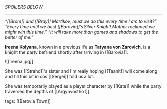 *SPOILERS BELOW*

___

 *“[[Brom]] and [[Bray]] Martikov, must we do this every time I am to visit?”*
*“Every time until we best [[Barovia]]’s Silver Knight! Mother reckoned we might win this time.”*
*“It will take more than games and shadows to get the better of me.”*


**Ireena Kolyana**, known in a previous life as **Tatyana von Zarovich**, is a knight the party befriend shortly after arriving in [[Barovia]].

![[Ireena.jpg]]

She was [[Strahd]]'s sister and I'm really hoping [[Taanit]] will come along and fill this bit in cos [[Sergei]] told us a lot.

She was temporarily played as a player character by [[Kate]] while the party traversed the depths of [[Argynvostholt]].

tags: [[Barovia Town]]